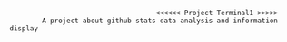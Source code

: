                                         <<<<<< Project Terminal1 >>>>>
            A project about github stats data analysis and information display